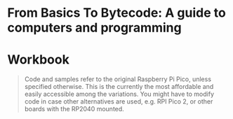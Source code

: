 # From Basics To Bytecode: A guide to computers and programming
# Workbook

> Code and samples refer to the original Raspberry Pi Pico, unless specified otherwise.
> This is the currently the most affordable and easily accessible among the variations.
> You might have to modify code in case other alternatives are used, e.g. RPI Pico 2, or
> other boards with the RP2040 mounted.

